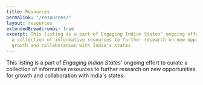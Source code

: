 ```yaml
---
title: Resources
permalink: "/resources/"
layout: resources
extendedBreadcrumbs: true
excerpt: This listing is a part of Engaging Indian States' ongoing effort to curate
  a collection of informative resources to further research on new opportunities for
  growth and collaboration with India's states.
---
```


This listing is a part of <em>Engaging Indian States'</em> ongoing effort to curate a collection of informative resources to further research on new opportunities for growth and collaboration with India's states.